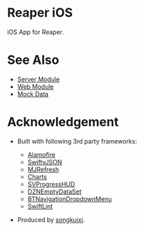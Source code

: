 # Reaper iOS

iOS App for Reaper.

# See Also

* [Server Module](https://github.com/ReaperCitiCup/Reaper-Server)
* [Web Module](https://github.com/ReaperCitiCup/Reaper-Web)
* [Mock Data](https://github.com/ReaperCitiCup/Reaper-Mock)

# Acknowledgement

* Built with following 3rd party frameworks:

    * [Alamofire](https://github.com/Alamofire/Alamofire)
    * [SwiftyJSON](https://github.com/SwiftyJSON/SwiftyJSON)
    * [MJRefresh](https://github.com/CoderMJLee/MJRefresh)
    * [Charts](https://github.com/danielgindi/Charts)
    * [SVProgressHUD](https://github.com/SVProgressHUD/SVProgressHUD)
    * [DZNEmptyDataSet](https://github.com/dzenbot/DZNEmptyDataSet)
    * [BTNavigationDropdownMenu](https://github.com/PhamBaTho/BTNavigationDropdownMenu)
    * [SwiftLint](https://github.com/realm/SwiftLint)

* Produced by [songkuixi](https://github.com/songkuixi).

